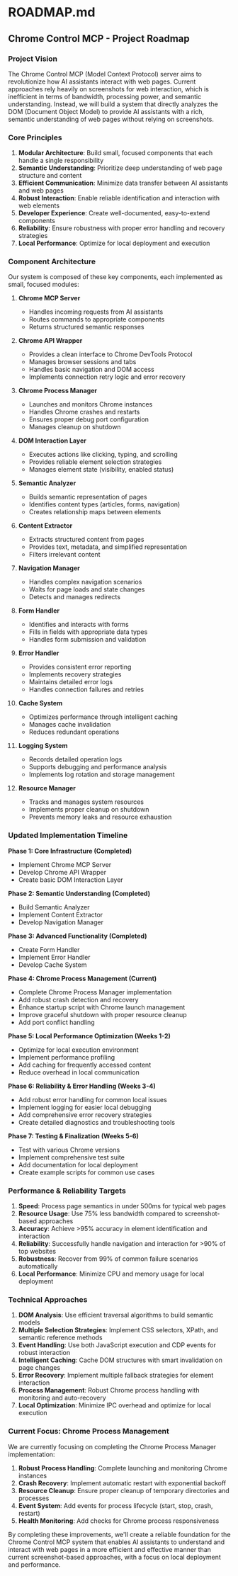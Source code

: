 # ROADMAP.md

## Chrome Control MCP - Project Roadmap

### Project Vision

The Chrome Control MCP (Model Context Protocol) server aims to revolutionize how AI assistants interact with web pages. Current approaches rely heavily on screenshots for web interaction, which is inefficient in terms of bandwidth, processing power, and semantic understanding. Instead, we will build a system that directly analyzes the DOM (Document Object Model) to provide AI assistants with a rich, semantic understanding of web pages without relying on screenshots.

### Core Principles

1. **Modular Architecture**: Build small, focused components that each handle a single responsibility
2. **Semantic Understanding**: Prioritize deep understanding of web page structure and content
3. **Efficient Communication**: Minimize data transfer between AI assistants and web pages
4. **Robust Interaction**: Enable reliable identification and interaction with web elements
5. **Developer Experience**: Create well-documented, easy-to-extend components
6. **Reliability**: Ensure robustness with proper error handling and recovery strategies
7. **Local Performance**: Optimize for local deployment and execution

### Component Architecture

Our system is composed of these key components, each implemented as small, focused modules:

1. **Chrome MCP Server**
   - Handles incoming requests from AI assistants
   - Routes commands to appropriate components
   - Returns structured semantic responses

2. **Chrome API Wrapper**
   - Provides a clean interface to Chrome DevTools Protocol
   - Manages browser sessions and tabs
   - Handles basic navigation and DOM access
   - Implements connection retry logic and error recovery

3. **Chrome Process Manager**
   - Launches and monitors Chrome instances
   - Handles Chrome crashes and restarts
   - Ensures proper debug port configuration
   - Manages cleanup on shutdown

4. **DOM Interaction Layer**
   - Executes actions like clicking, typing, and scrolling
   - Provides reliable element selection strategies
   - Manages element state (visibility, enabled status)

5. **Semantic Analyzer**
   - Builds semantic representation of pages
   - Identifies content types (articles, forms, navigation)
   - Creates relationship maps between elements

6. **Content Extractor**
   - Extracts structured content from pages
   - Provides text, metadata, and simplified representation
   - Filters irrelevant content

7. **Navigation Manager**
   - Handles complex navigation scenarios
   - Waits for page loads and state changes
   - Detects and manages redirects

8. **Form Handler**
   - Identifies and interacts with forms
   - Fills in fields with appropriate data types
   - Handles form submission and validation

9. **Error Handler**
   - Provides consistent error reporting
   - Implements recovery strategies
   - Maintains detailed error logs
   - Handles connection failures and retries

10. **Cache System**
    - Optimizes performance through intelligent caching
    - Manages cache invalidation
    - Reduces redundant operations

11. **Logging System**
    - Records detailed operation logs
    - Supports debugging and performance analysis
    - Implements log rotation and storage management

12. **Resource Manager**
    - Tracks and manages system resources
    - Implements proper cleanup on shutdown
    - Prevents memory leaks and resource exhaustion

### Updated Implementation Timeline

**Phase 1: Core Infrastructure (Completed)**
- Implement Chrome MCP Server
- Develop Chrome API Wrapper
- Create basic DOM Interaction Layer

**Phase 2: Semantic Understanding (Completed)**
- Build Semantic Analyzer
- Implement Content Extractor
- Develop Navigation Manager

**Phase 3: Advanced Functionality (Completed)**
- Create Form Handler
- Implement Error Handler
- Develop Cache System

**Phase 4: Chrome Process Management (Current)**
- Complete Chrome Process Manager implementation
- Add robust crash detection and recovery
- Enhance startup script with Chrome launch management
- Improve graceful shutdown with proper resource cleanup
- Add port conflict handling

**Phase 5: Local Performance Optimization (Weeks 1-2)**
- Optimize for local execution environment
- Implement performance profiling
- Add caching for frequently accessed content
- Reduce overhead in local communication

**Phase 6: Reliability & Error Handling (Weeks 3-4)**
- Add robust error handling for common local issues
- Implement logging for easier local debugging
- Add comprehensive error recovery strategies
- Create detailed diagnostics and troubleshooting tools

**Phase 7: Testing & Finalization (Weeks 5-6)**
- Test with various Chrome versions
- Implement comprehensive test suite
- Add documentation for local deployment
- Create example scripts for common use cases

### Performance & Reliability Targets

1. **Speed**: Process page semantics in under 500ms for typical web pages
2. **Resource Usage**: Use 75% less bandwidth compared to screenshot-based approaches
3. **Accuracy**: Achieve >95% accuracy in element identification and interaction
4. **Reliability**: Successfully handle navigation and interaction for >90% of top websites
5. **Robustness**: Recover from 99% of common failure scenarios automatically
6. **Local Performance**: Minimize CPU and memory usage for local deployment

### Technical Approaches

1. **DOM Analysis**: Use efficient traversal algorithms to build semantic models
2. **Multiple Selection Strategies**: Implement CSS selectors, XPath, and semantic reference methods
3. **Event Handling**: Use both JavaScript execution and CDP events for robust interaction
4. **Intelligent Caching**: Cache DOM structures with smart invalidation on page changes
5. **Error Recovery**: Implement multiple fallback strategies for element interaction
6. **Process Management**: Robust Chrome process handling with monitoring and auto-recovery
7. **Local Optimization**: Minimize IPC overhead and optimize for local execution

### Current Focus: Chrome Process Management

We are currently focusing on completing the Chrome Process Manager implementation:

1. **Robust Process Handling**: Complete launching and monitoring Chrome instances
2. **Crash Recovery**: Implement automatic restart with exponential backoff
3. **Resource Cleanup**: Ensure proper cleanup of temporary directories and processes
4. **Event System**: Add events for process lifecycle (start, stop, crash, restart)
5. **Health Monitoring**: Add checks for Chrome process responsiveness

By completing these improvements, we'll create a reliable foundation for the Chrome Control MCP system that enables AI assistants to understand and interact with web pages in a more efficient and effective manner than current screenshot-based approaches, with a focus on local deployment and performance.
